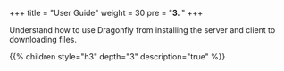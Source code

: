 +++
title = "User Guide"
weight = 30
pre = "<b>3. </b>"
+++

Understand how to use Dragonfly from installing the server and client to downloading files.

{{% children style="h3" depth="3" description="true" %}}